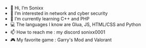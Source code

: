 - 👋 Hi, I’m Sonixx
- 👀 I’m interested in network and cyber security 
- 🌱 I’m currently learning C++ and PHP
- 💻 The languages I know are Glua, JS, HTML/CSS and Python 
- 📫 How to reach me : my discord sonixx0001
- 🎮 My favorite game : Garry's Mod and Valorant


